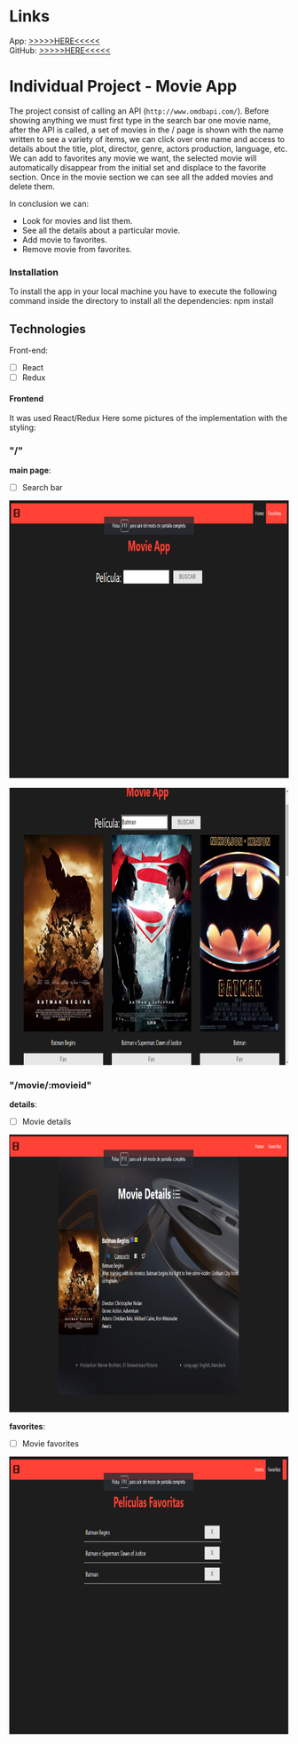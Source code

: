 # Links
App: <a href="https://movie-app-mumeishon.netlify.app/">>>>>>HERE<<<<<</a> <br/>
GitHub: <a href="https://github.com/webDesignMumeishon/movie-app">>>>>>HERE<<<<<</a>

# Individual Project -  Movie App

The project consist of calling an API (`http://www.omdbapi.com/`). Before showing anything we must first type in the search bar one movie name, after the API is called, a set of movies in the / page is shown with the name written to see a variety of items, we can click over one name and access to details about the title, plot, director, genre, actors production, language, etc. 
We can add to favorites any movie we want, the selected movie will automatically disappear from the initial set and displace to the favorite section. Once in the movie section we can see all the added movies and delete them.

In conclusion we can:

* Look for movies and list them.
* See all the details about a particular movie.
* Add movie to favorites.
* Remove movie from favorites.

### Installation

To install the app in your local machine you have to execute the following command inside the directory to install all the dependencies:
npm install

## Technologies
Front-end:
- [ ] React
- [ ] Redux

#### Frontend
It was used React/Redux
Here some pictures of the implementation with the styling:

<h3>"/"</h3>

__main page__:
- [ ] Search bar

<p align='center'>
    <img src='./main.png' height="500"/>
</p>

<p align='center'>
    <img src='./movies.png' height="500"/>
</p>

<h3>"/movie/:movieid"</h3>

__details__:
- [ ] Movie details

<p align='center'>
    <img src='./movie.png' height="500"/>
</p>

__favorites__:
- [ ] Movie favorites

<p align='center'>
    <img src='./favorites.png' height="500"/>
</p>
